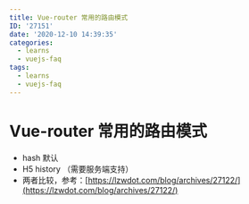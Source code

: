 ```yaml
---
title: Vue-router 常用的路由模式
ID: '27151'
date: '2020-12-10 14:39:35'
categories:
  - learns
  - vuejs-faq
tags:
  - learns
  - vuejs-faq
---
```


# Vue-router 常用的路由模式

- hash 默认
- H5 history （需要服务端支持）
- 两者比较，参考：[https://lzwdot.com/blog/archives/27122/](https://lzwdot.com/blog/archives/27122/)
 
